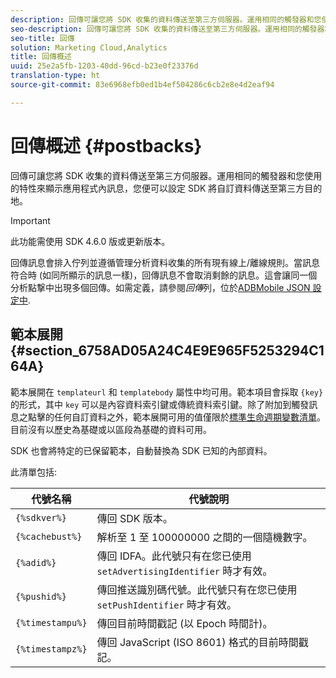 ```yaml
---
description: 回傳可讓您將 SDK 收集的資料傳送至第三方伺服器。運用相同的觸發器和您使用的特性來顯示應用程式內訊息，您便可以設定 SDK 將自訂資料傳送至第三方目的地。
seo-description: 回傳可讓您將 SDK 收集的資料傳送至第三方伺服器。運用相同的觸發器和您使用的特性來顯示應用程式內訊息，您便可以設定 SDK 將自訂資料傳送至第三方目的地。
seo-title: 回傳
solution: Marketing Cloud,Analytics
title: 回傳概述
uuid: 25e2a5fb-1203-40dd-96cd-b23e0f23376d
translation-type: ht
source-git-commit: 83e6968efb0ed1b4ef504286c6cb2e8e4d2eaf94

---
```



# 回傳概述 {#postbacks}

回傳可讓您將 SDK 收集的資料傳送至第三方伺服器。運用相同的觸發器和您使用的特性來顯示應用程式內訊息，您便可以設定 SDK 將自訂資料傳送至第三方目的地。

>[!IMPORTANT]
>
>此功能需使用 SDK 4.6.0 版或更新版本。

回傳訊息會排入佇列並遵循管理分析資料收集的所有現有線上/離線規則。當訊息符合時 (如同所顯示的訊息一樣)，回傳訊息不會取消剩餘的訊息。這會讓同一個分析點撃中出現多個回傳。如需定義，請參閱&#x200B;*回傳*&#x200B;列，位於[ADBMobile JSON 設定中](/help/ios/configuration/json-config/json-config.md).

## 範本展開 {#section_6758AD05A24C4E9E965F5253294C164A}

範本展開在 `templateurl` 和 `templatebody` 屬性中均可用。範本項目會採取 `{key}` 的形式，其中 `key` 可以是內容資料索引鍵或傳統資料索引鍵。除了附加到觸發訊息之點擊的任何自訂資料之外，範本展開可用的值僅限於[標準生命週期變數清單](/help/ios/metrics.md)。目前沒有以歷史為基礎或以區段為基礎的資料可用。

SDK 也會將特定的已保留範本，自動替換為 SDK 已知的內部資料。

此清單包括:

| 代號名稱 | 代號說明 |
|--- |--- |
| `{%sdkver%}` | 傳回 SDK 版本。 |
| `{%cachebust%}` | 解析至 1 至 100000000 之間的一個隨機數字。 |
| `{%adid%}` | 傳回 IDFA。此代號只有在您已使用 `setAdvertisingIdentifier` 時才有效。 |
| `{%pushid%}` | 傳回推送識別碼代號。此代號只有在您已使用 `setPushIdentifier` 時才有效。 |
| `{%timestampu%}` | 傳回目前時間戳記 (以 Epoch 時間計)。 |
| `{%timestampz%}` | 傳回 JavaScript (ISO 8601) 格式的目前時間戳記。 |